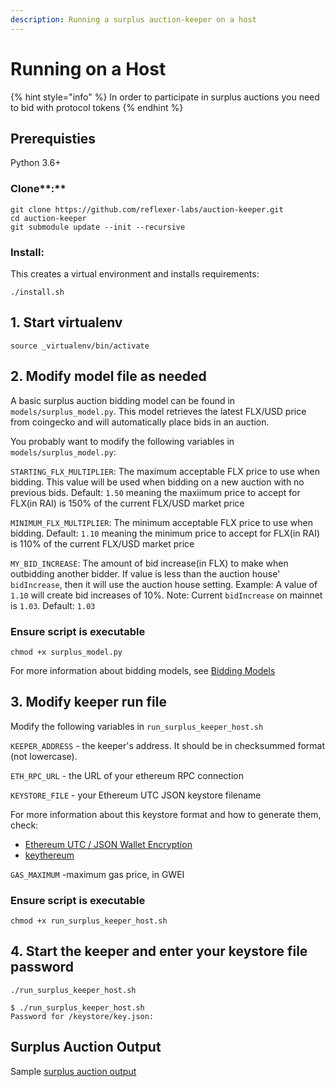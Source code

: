 ```yaml
---
description: Running a surplus auction-keeper on a host
---
```


# Running on a Host

{% hint style="info" %}
In order to participate in surplus auctions you need to bid with protocol tokens
{% endhint %}

## Prerequisties

Python 3.6+

### Clone\*\*:\*\*

```
git clone https://github.com/reflexer-labs/auction-keeper.git
cd auction-keeper
git submodule update --init --recursive
```

### Install:

This creates a virtual environment and installs requirements:

`./install.sh`

## 1. Start virtualenv

`source _virtualenv/bin/activate`

## 2. Modify model file as needed

A basic surplus auction bidding model can be found in `models/surplus_model.py`. This model retrieves the latest FLX/USD price from coingecko and will automatically place bids in an auction.

You probably want to modify the following variables in `models/surplus_model.py`:

`STARTING_FLX_MULTIPLIER`: The maximum acceptable FLX price to use when bidding. This value will be used when bidding on a new auction with no previous bids. Default: `1.50` meaning the maxiimum price to accept for FLX(in RAI) is 150% of the current FLX/USD market price

`MINIMUM_FLX_MULTIPLIER`: The minimum acceptable FLX price to use when bidding. Default: `1.10` meaning the minimum price to accept for FLX(in RAI) is 110% of the current FLX/USD market price

`MY_BID_INCREASE`: The amount of bid increase(in FLX) to make when outbidding another bidder. If value is less than the auction house' `bidIncrease`, then it will use the auction house setting. Example: A value of `1.10` will create bid increases of 10%. Note: Current `bidIncrease` on mainnet is `1.03`. Default: `1.03`

### Ensure script is executable

`chmod +x surplus_model.py`

For more information about bidding models, see [Bidding Models](../BiddingModels.md)

## 3. Modify keeper run file

Modify the following variables in `run_surplus_keeper_host.sh`

`KEEPER_ADDRESS` - the keeper's address. It should be in checksummed format (not lowercase).

`ETH_RPC_URL` - the URL of your ethereum RPC connection

`KEYSTORE_FILE` - your Ethereum UTC JSON keystore filename

For more information about this keystore format and how to generate them, check:

* [Ethereum UTC / JSON Wallet Encryption](https://wizardforcel.gitbooks.io/practical-cryptography-for-developers-book/content/symmetric-key-ciphers/ethereum-wallet-encryption.html)
* [keythereum](https://github.com/ethereumjs/keythereum)

`GAS_MAXIMUM` -maximum gas price, in GWEI

### Ensure script is executable

`chmod +x run_surplus_keeper_host.sh`

## 4. Start the keeper and enter your keystore file password

`./run_surplus_keeper_host.sh`

```
$ ./run_surplus_keeper_host.sh
Password for /keystore/key.json:
```

## Surplus Auction Output

Sample [surplus auction output](running-on-a-host.md#surplus-auctioning-process)
